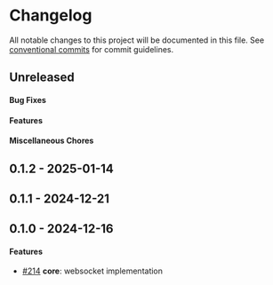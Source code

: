 # Changelog
All notable changes to this project will be documented in this file. See [conventional commits](https://www.conventionalcommits.org/) for commit guidelines.

## Unreleased
#### Bug Fixes

#### Features

#### Miscellaneous Chores

## 0.1.2 - 2025-01-14

## 0.1.1 - 2024-12-21


## 0.1.0 - 2024-12-16
#### Features
- [#214](../../../../pull/214) **core**: websocket implementation

